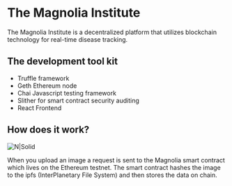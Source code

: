 # The Magnolia Institute

The Magnolia Institute is a decentralized platform that utilizes blockchain technology for real-time disease tracking.

## The development tool kit

 - Truffle framework
 - Geth Ethereum node
 - Chai Javascript testing framework
 - Slither for smart contract security auditing
 - React Frontend

## How does it work?
![N|Solid](https://www.researchgate.net/profile/Nadeem_Javaid/publication/335652136/figure/fig1/AS:811949805821953@1570595327463/Data-sharing-on-IPFS-by-owner.png)

When you upload an image a request is sent to the Magnolia smart contract which lives on the Ethereum testnet. The smart contract hashes the image to the ipfs (InterPlanetary File System) and then stores the data on chain.
